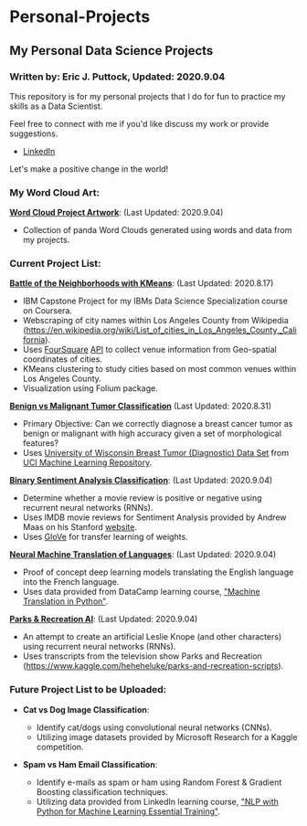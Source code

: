 # Personal-Projects
## My Personal Data Science Projects

### Written by: Eric J. Puttock, Updated: 2020.9.04

This repository is for my personal projects that I do for fun to practice my skills as a Data Scientist.

Feel free to connect with me if you'd like discuss my work or provide suggestions.
- [LinkedIn](https://www.linkedin.com/in/ejputtock/)

Let's make a positive change in the world!

### My Word Cloud Art:
[**Word Cloud Project Artwork**](https://github.com/EJPanda/Personal-Projects/tree/master/EJP%20-%20Word%20Cloud%20Project%20Artwork): (Last Updated: 2020.9.04)
- Collection of panda Word Clouds generated using words and data from my projects.


### Current Project List:

[**Battle of the Neighborhoods with KMeans**](https://github.com/EJPanda/Personal-Projects/tree/master/EJP%20-%20Battle%20of%20the%20Neighborhoods%20with%20KMeans): (Last Updated: 2020.8.17)
- IBM Capstone Project for my IBMs Data Science Specialization course on Coursera.
- Webscraping of city names within Los Angeles County from Wikipedia (https://en.wikipedia.org/wiki/List_of_cities_in_Los_Angeles_County,_California).
- Uses [FourSquare](https://foursquare.com/) [API](https://developer.foursquare.com/docs/places-api/endpoints/) to collect venue information from Geo-spatial coordinates of cities.
- KMeans clustering to study cities based on most common venues within Los Angeles County.
- Visualization using Folium package.

[**Benign vs Malignant Tumor Classification**](https://github.com/EJPanda/Personal-Projects/tree/master/EJP%20-%20Benign%20vs%20Malignant%20Tumor%20Classification) (Last Updated: 2020.8.31)
- Primary Objective: Can we correctly diagnose a breast cancer tumor as benign or malignant with high accuracy given a set of morphological features?
- Uses [University of Wisconsin Breast Tumor (Diagnostic) Data Set](https://archive.ics.uci.edu/ml/datasets/Breast+Cancer+Wisconsin+%28Diagnostic%29) from [UCI Machine Learning Repository](https://archive.ics.uci.edu/ml/index.php).

[**Binary Sentiment Analysis Classification**](https://github.com/EJPanda/Personal-Projects/tree/master/EJP%20-%20Binary%20Sentiment%20Analysis%20Classification): (Last Updated: 2020.9.04)
- Determine whether a movie review is positive or negative using recurrent neural networks (RNNs).
- Uses IMDB movie reviews for Sentiment Analysis provided by Andrew Maas on his Stanford [website](https://ai.stanford.edu/~amaas/data/sentiment/index.html).
- Uses [GloVe](https://nlp.stanford.edu/projects/glove/) for transfer learning of weights.

[**Neural Machine Translation of Languages**](https://github.com/EJPanda/Personal-Projects/tree/master/EJP%20-%20Neural%20Machine%20Translation%20of%20Languages): (Last Updated: 2020.9.04)
- Proof of concept deep learning models translating the English language into the French language.
- Uses data provided from DataCamp learning course, ["Machine Translation in Python"](https://learn.datacamp.com/courses/machine-translation-in-python).

[**Parks & Recreation AI**](https://github.com/EJPanda/Personal-Projects/tree/master/EJP%20-%20Parks%20%26%20Recreation%20AI): (Last Updated: 2020.9.04)
- An attempt to create an artificial Leslie Knope (and other characters) using recurrent neural networks (RNNs).
- Uses transcripts from the television show Parks and Recreation (https://www.kaggle.com/heheheluke/parks-and-recreation-scripts).

### Future Project List to be Uploaded:

- **Cat vs Dog Image Classification**:
   - Identify cat/dogs using convolutional neural networks (CNNs).
   - Utilizing image datasets provided by Microsoft Research for a Kaggle competition.

- **Spam vs Ham Email Classification**:
   - Identify e-mails as spam or ham using Random Forest & Gradient Boosting classification techniques.
   - Utilizing data provided from LinkedIn learning course, ["NLP with Python for Machine Learning Essential Training"](https://www.linkedin.com/learning/nlp-with-python-for-machine-learning-essential-training).
